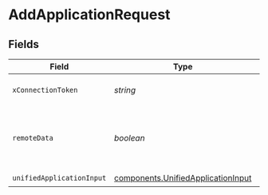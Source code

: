 # AddApplicationRequest


## Fields

| Field                                                                                    | Type                                                                                     | Required                                                                                 | Description                                                                              |
| ---------------------------------------------------------------------------------------- | ---------------------------------------------------------------------------------------- | ---------------------------------------------------------------------------------------- | ---------------------------------------------------------------------------------------- |
| `xConnectionToken`                                                                       | *string*                                                                                 | :heavy_check_mark:                                                                       | The connection token                                                                     |
| `remoteData`                                                                             | *boolean*                                                                                | :heavy_minus_sign:                                                                       | Set to true to include data from the original Ats software.                              |
| `unifiedApplicationInput`                                                                | [components.UnifiedApplicationInput](../../models/components/unifiedapplicationinput.md) | :heavy_check_mark:                                                                       | N/A                                                                                      |